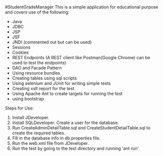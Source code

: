 #StudentGradeManager
This is a simple application for educational purpose and covers use of the following:
- Java
- JDBC
- JSP
- JSF
- JNDI (commented out but can be used)
- Sessions
- Cookies
- REST Endpoints (A REST client like Postman(Google Chrome) can be used to test the endpoints)
- DAO and Facade Pattern
- Using resource bundles
- Creating tables using sql scripts
- Using selenium and JUnit for writing simple tests
- Creating xslt report for the test
- Using Apache Ant to create targets for running the test
- using bootstrap

Steps for Use:
1. Install JDeveloper.
2. Install SQLDeveloper. Create a user for the database.
3. Run CreateAdminDetailTable.sql and CreateStudentDetailTable.sql to create the required tables.
4. Fill in the database info in db.properties file.
5. Run the web.xml file from JDeveloper.
6. Run the test by going to the test directory and running 'ant run'
